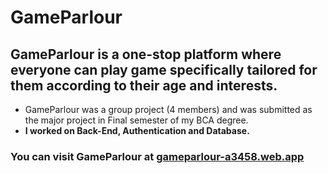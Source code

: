 # GameParlour
## GameParlour is a one-stop platform where everyone can play game specifically tailored for them according to their age and interests.

- GameParlour was a group project (4 members) and was submitted as the major project in Final semester of my BCA degree. <br>
- <b>I worked on Back-End, Authentication and Database.</b>


### You can visit GameParlour at <a href="https://gameparlour-a3458.web.app/" target="_blank">gameparlour-a3458.web.app</a>
